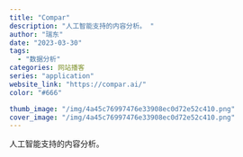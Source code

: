 ```yaml
---
title: "Compar"
description: "人工智能支持的内容分析。 "
author: "瑞东"
date: "2023-03-30"
tags:
  - "数据分析"
categories: 网站播客
series: "application"
website_link: "https://compar.ai/"
color: "#666"

thumb_image: "/img/4a45c76997476e33908ec0d72e52c410.png"
cover_image: "/img/4a45c76997476e33908ec0d72e52c410.png"
---
```


人工智能支持的内容分析。 